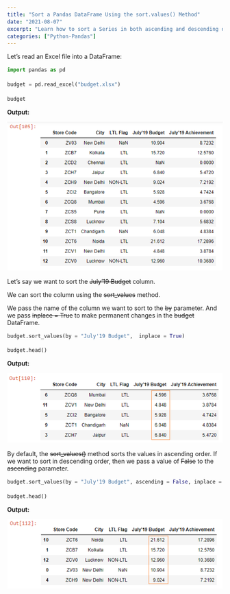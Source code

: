 ```yaml
---
title: "Sort a Pandas DataFrame Using the sort.values() Method"
date: "2021-08-07"
excerpt: "Learn how to sort a Series in both ascending and descending order."
categories: ["Python-Pandas"]
---
```


Let’s read an Excel file into a DataFrame:

```py {numberLines}
import pandas as pd

budget = pd.read_excel("budget.xlsx")

budget
```

**Output:**

![Budget](../images/pandasSortvalues/budget.png)

Let’s say we want to sort the ~~July’19 Budget~~ column.

We can sort the column using the ~~sort_values~~ method.

We pass the name of the column we want to sort to the ~~by~~ parameter. And we pass ~~inplace = True~~ to make permanent changes in the ~~budget~~ DataFrame.

```py {numberLines}
budget.sort_values(by = "July'19 Budget",  inplace = True)

budget.head()
```

**Output:**

![Budget](../images/pandasSortvalues/budgetSorted.png)

By default, the ~~sort_values()~~ method sorts the values in ascending order. If we want to sort in descending order, then we pass a value of ~~False~~ to the ~~ascending~~ parameter.

```py {numberLines}
budget.sort_values(by = "July'19 Budget", ascending = False, inplace = True)

budget.head()
```

**Output:**

![Budget](../images/pandasSortvalues/budgetSortedDescending.png)
